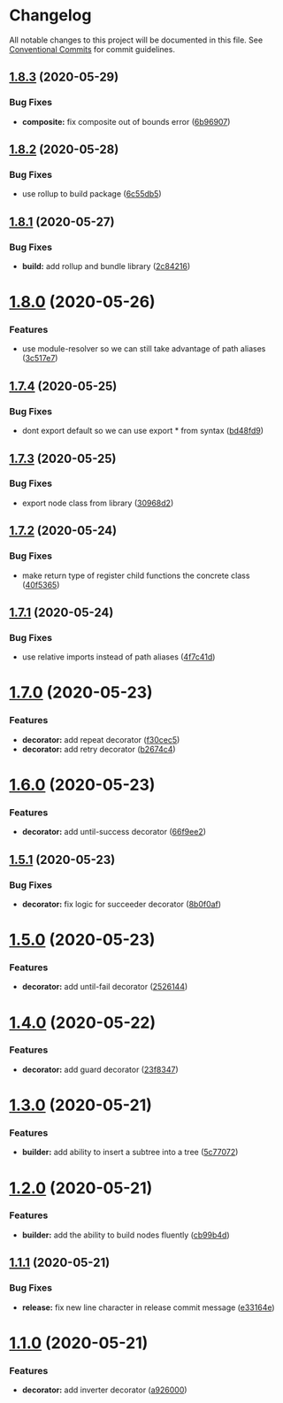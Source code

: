 # Changelog

All notable changes to this project will be documented in this file. See
[Conventional Commits](https://conventionalcommits.org) for commit guidelines.

## [1.8.3](https://github.com/d2ts/ts-fluent-bt/compare/v1.8.2...v1.8.3) (2020-05-29)


### Bug Fixes

* **composite:** fix composite out of bounds error ([6b96907](https://github.com/d2ts/ts-fluent-bt/commit/6b96907b24b5b4f9b90a613a4f3b6ea0a6e9e009))

## [1.8.2](https://github.com/d2ts/ts-fluent-bt/compare/v1.8.1...v1.8.2) (2020-05-28)


### Bug Fixes

* use rollup to build package ([6c55db5](https://github.com/d2ts/ts-fluent-bt/commit/6c55db5f32bcaef9692877007efdff71d5dc0a9e))

## [1.8.1](https://github.com/d2ts/ts-fluent-bt/compare/v1.8.0...v1.8.1) (2020-05-27)


### Bug Fixes

* **build:** add rollup and bundle library ([2c84216](https://github.com/d2ts/ts-fluent-bt/commit/2c842161375d7baac0fde1d7cfc8027cb7f476ff))

# [1.8.0](https://github.com/d2ts/ts-fluent-bt/compare/v1.7.4...v1.8.0) (2020-05-26)


### Features

* use module-resolver so we can still take advantage of path aliases ([3c517e7](https://github.com/d2ts/ts-fluent-bt/commit/3c517e7e1b2ca8b9ff218eafdcb1aa8f0915337e))

## [1.7.4](https://github.com/d2ts/ts-fluent-bt/compare/v1.7.3...v1.7.4) (2020-05-25)


### Bug Fixes

* dont export default so we can use export * from syntax ([bd48fd9](https://github.com/d2ts/ts-fluent-bt/commit/bd48fd9b0b80360a52c188f1ecd27f4ec18d5fc3))

## [1.7.3](https://github.com/d2ts/ts-fluent-bt/compare/v1.7.2...v1.7.3) (2020-05-25)


### Bug Fixes

* export node class from library ([30968d2](https://github.com/d2ts/ts-fluent-bt/commit/30968d2711cf1325e4ed823f11015bf52e1c67c7))

## [1.7.2](https://github.com/d2ts/ts-fluent-bt/compare/v1.7.1...v1.7.2) (2020-05-24)


### Bug Fixes

* make return type of register child functions the concrete class ([40f5365](https://github.com/d2ts/ts-fluent-bt/commit/40f5365dd47769d8c439e7fb3f61278903242ab4))

## [1.7.1](https://github.com/d2ts/ts-fluent-bt/compare/v1.7.0...v1.7.1) (2020-05-24)


### Bug Fixes

* use relative imports instead of path aliases ([4f7c41d](https://github.com/d2ts/ts-fluent-bt/commit/4f7c41d088a4f6775b323209ad71445c69b7f7b8))

# [1.7.0](https://github.com/d2ts/ts-fluent-bt/compare/v1.6.0...v1.7.0) (2020-05-23)


### Features

* **decorator:** add repeat decorator ([f30cec5](https://github.com/d2ts/ts-fluent-bt/commit/f30cec56fcfdea57aa4593b19d1b4de190933e69))
* **decorator:** add retry decorator ([b2674c4](https://github.com/d2ts/ts-fluent-bt/commit/b2674c441694f0df58adb1634316f782ac43952b))

# [1.6.0](https://github.com/d2ts/ts-fluent-bt/compare/v1.5.1...v1.6.0) (2020-05-23)


### Features

* **decorator:** add until-success decorator ([66f9ee2](https://github.com/d2ts/ts-fluent-bt/commit/66f9ee20d5b9fe9285966feaeca77e553d92b903))

## [1.5.1](https://github.com/d2ts/ts-fluent-bt/compare/v1.5.0...v1.5.1) (2020-05-23)


### Bug Fixes

* **decorator:** fix logic for succeeder decorator ([8b0f0af](https://github.com/d2ts/ts-fluent-bt/commit/8b0f0af9f55bddc8c4fbd8609112b76f2f5aa36e))

# [1.5.0](https://github.com/d2ts/ts-fluent-bt/compare/v1.4.0...v1.5.0) (2020-05-23)


### Features

* **decorator:** add until-fail decorator ([2526144](https://github.com/d2ts/ts-fluent-bt/commit/2526144c657f7445aea630265f6131798406399b))

# [1.4.0](https://github.com/d2ts/ts-fluent-bt/compare/v1.3.0...v1.4.0) (2020-05-22)


### Features

* **decorator:** add guard decorator ([23f8347](https://github.com/d2ts/ts-fluent-bt/commit/23f834707cf5a388575e107d19e42c5e239769e8))

# [1.3.0](https://github.com/d2ts/ts-fluent-bt/compare/v1.2.0...v1.3.0) (2020-05-21)


### Features

* **builder:** add ability to insert a subtree into a tree ([5c77072](https://github.com/d2ts/ts-fluent-bt/commit/5c770729bb262c255078b505660d234c0e427622))

# [1.2.0](https://github.com/d2ts/ts-fluent-bt/compare/v1.1.1...v1.2.0) (2020-05-21)


### Features

* **builder:** add the ability to build nodes fluently ([cb99b4d](https://github.com/d2ts/ts-fluent-bt/commit/cb99b4dabe811f0c2eb13ec41b3d8cd4ce33d610))

## [1.1.1](https://github.com/d2ts/ts-fluent-bt/compare/v1.1.0...v1.1.1) (2020-05-21)


### Bug Fixes

* **release:** fix new line character in release commit message ([e33164e](https://github.com/d2ts/ts-fluent-bt/commit/e33164e8bc509d6c8f628132f7e931ddf9c6325a))

# [1.1.0](https://github.com/d2ts/ts-fluent-bt/compare/v1.0.0...v1.1.0) (2020-05-21)


### Features

* **decorator:** add inverter decorator ([a926000](https://github.com/d2ts/ts-fluent-bt/commit/a926000ceb2815a64f0b10ce5759b8db4e2bf495))

